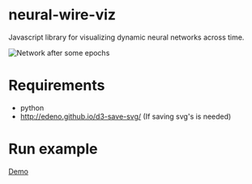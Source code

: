 # neural-wire-viz
Javascript library for visualizing dynamic neural networks across time.

![Network after some epochs](https://prior.allenai.org/assets/project-thumbnails/discovering-neural-wirings.png)

# Requirements

* python
* http://edeno.github.io/d3-save-svg/ (If saving svg's is needed)

# Run example



[Demo](http://dnw-demo-api.s3-website-us-west-2.amazonaws.com)
